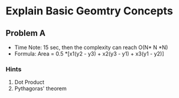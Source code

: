 # Explain Basic Geomtry Concepts

## Problem A

- Time Note: 15 sec, then the complexity can reach O(N* N *N)
- Formula: Area = 0.5 \*[x1(y2 - y3) + x2(y3 - y1) + x3(y1 - y2)]

### Hints

1. Dot Product
2. Pythagoras' theorem
